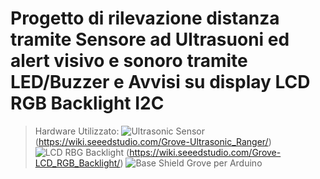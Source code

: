 # Progetto di rilevazione distanza tramite Sensore ad Ultrasuoni ed alert visivo e sonoro tramite LED/Buzzer e Avvisi su display LCD RGB Backlight I2C

> Hardware Utilizzato:
![Ultrasonic Sensor](https://files.seeedstudio.com/wiki/Grove_Ultrasonic_Ranger/V2.jpg)
(https://wiki.seeedstudio.com/Grove-Ultrasonic_Ranger/)
![LCD RBG Backlight](https://files.seeedstudio.com/wiki/Grove_LCD_RGB_Backlight/images/intro.jpg)
(https://wiki.seeedstudio.com/Grove-LCD_RGB_Backlight/)
![Base Shield Grove per Arduino](https://files.seeedstudio.com/wiki/Base_Shield_V2/img/Base_Shield_v2-1.png)
